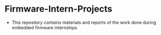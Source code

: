 # Firmware-Intern-Projects

- This repository contains materials and reports of the work done during embedded firmware internships
